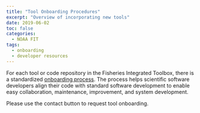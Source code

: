 ```yaml
---
title: "Tool Onboarding Procedures"
excerpt: "Overview of incorporating new tools"
date: 2019-06-02
toc: false
categories:
  - NOAA FIT
tags:
  - onboarding
  - developer resources
---
```


For each tool or code repository in the Fisheries Integrated Toolbox, there is a standardized [onboarding process](https://noaa-fisheries-integrated-toolbox.github.io/FIT-Onboarding-Presentation/). The process helps scientific software developers align their code with standard software development to enable easy collaboration, maintenance, improvement, and system development.

Please use the contact button to request tool onboarding.


